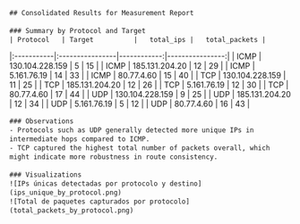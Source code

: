 
    ## Consolidated Results for Measurement Report

    ### Summary by Protocol and Target
    | Protocol   | Target          |   total_ips |   total_packets |
|:-----------|:----------------|------------:|----------------:|
| ICMP       | 130.104.228.159 |           5 |              15 |
| ICMP       | 185.131.204.20  |          12 |              29 |
| ICMP       | 5.161.76.19     |          14 |              33 |
| ICMP       | 80.77.4.60      |          15 |              40 |
| TCP        | 130.104.228.159 |          11 |              25 |
| TCP        | 185.131.204.20  |          12 |              26 |
| TCP        | 5.161.76.19     |          12 |              30 |
| TCP        | 80.77.4.60      |          17 |              44 |
| UDP        | 130.104.228.159 |           9 |              25 |
| UDP        | 185.131.204.20  |          12 |              34 |
| UDP        | 5.161.76.19     |           5 |              12 |
| UDP        | 80.77.4.60      |          16 |              43 |

    ### Observations
    - Protocols such as UDP generally detected more unique IPs in intermediate hops compared to ICMP.
    - TCP captured the highest total number of packets overall, which might indicate more robustness in route consistency.

    ### Visualizations
    ![IPs únicas detectadas por protocolo y destino](ips_unique_by_protocol.png)
    ![Total de paquetes capturados por protocolo](total_packets_by_protocol.png)
    